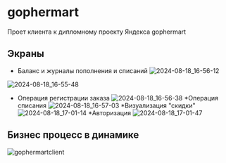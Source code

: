 # gophermart

Проет клиента к дипломному проекту Яндекса gophermart

## Экраны
* Баланс и журналы пополнения и списаний
![2024-08-18_16-56-12](https://github.com/user-attachments/assets/a68b1cf4-1e70-4e9b-bd2e-4d9a17140098)

![2024-08-18_16-55-48](https://github.com/user-attachments/assets/573641a6-0819-4377-b1a4-6f26cab06bfc)
* Операция регистрации заказа
![2024-08-18_16-56-38](https://github.com/user-attachments/assets/409da03e-6441-4144-893d-8850aa7c76ac)
*Операция списания
![2024-08-18_16-57-03](https://github.com/user-attachments/assets/59beb99b-ea83-4f07-9e54-292bee06c593)
*Визуализация "скидки"
![2024-08-18_17-01-14](https://github.com/user-attachments/assets/e034bd27-de03-4a5b-85b5-dbede913c781)
*Авторизация
![2024-08-18_17-01-47](https://github.com/user-attachments/assets/dc8952ce-eb2b-4d17-b4dd-62d91ec538cd)

## Бизнес процесс в динамике
![gophermartclient](https://github.com/user-attachments/assets/8be99287-8900-4b22-bc01-e7c9bb1cf79a)


